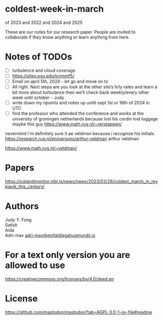 # coldest-week-in-march
of 2023 and 2022 and 2024 and 2025

These are our notes for our research paper. People are invited to collaborate if they know anything or learn anything from here.

# Notes of TODOs
- [ ] turbulence and cloud coverage
- [ ] https://sites.psu.edu/icnmmf5/
- [ ] Email on april 5th, 2024 - let go and move on to
- [ ] All right. Next steps are you look at the other site’s hrly rates and learn a bit more about turbulance then we’ll check back weekly/every other week until october - Judy
- [ ] write down my npoints and notes up untili sept 1st or 18th of 2024 in UTC
- [ ] find the professor who attended the conference and works at the university of groningen netherlands because lost his cardin lost luggage
maybe this guy https://www.math.rug.nl/~verstappen/

nevermind i'm definitely sure it ae veldmsn because i recognize his initials https://research.rug.nl/en/persons/arthur-veldman
arthur veldman 

https://www.math.rug.nl/~veldman/

# Papers
https://icelandmonitor.mbl.is/news/news/2023/03/28/coldest_march_in_reykjavik_this_century/

# Authors

Judy Y. Fong \
Satish \
Aida \
Adri-max adri-max@einfaldlegahugmyndir.is

# For a text only version you are allowed to use
https://creativecommons.org/licenses/by/4.0/deed.en

# License
https://github.com/mastodon/mastodon?tab=AGPL-3.0-1-ov-file#readme
